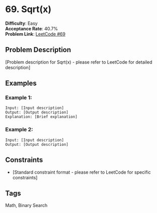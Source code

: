 # 69. Sqrt(x)

**Difficulty**: Easy  
**Acceptance Rate**: 40.7%  
**Problem Link**: [LeetCode #69](https://leetcode.com/problems/sqrtx/)

## Problem Description

[Problem description for Sqrt(x) - please refer to LeetCode for detailed description]

## Examples

### Example 1:
```
Input: [Input description]
Output: [Output description]
Explanation: [Brief explanation]
```

### Example 2:
```
Input: [Input description]
Output: [Output description]
```

## Constraints

- [Standard constraint format - please refer to LeetCode for specific constraints]

## Tags
Math, Binary Search